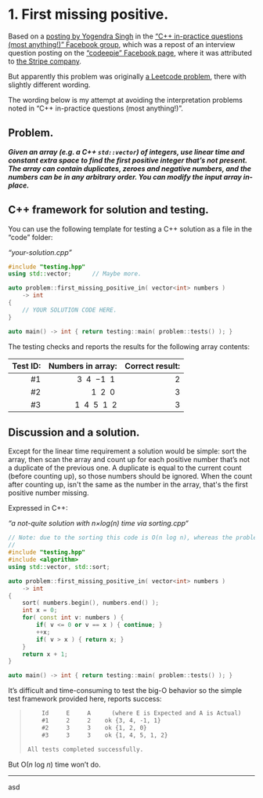 # 1. First missing positive.

Based on a [posting by Yogendra Singh](https://www.facebook.com/groups/cppInPracticeQuestions/posts/4576501255704162/) in the [“C++ in-practice questions (most anything!)” Facebook group](https://www.facebook.com/groups/cppInPracticeQuestions), which was a repost of an interview question posting on the [“codeepie” Facebook page](https://www.facebook.com/codeepie), where it was attributed to [the Stripe company](https://stripe.com/en-no).

But apparently this problem was originally [a Leetcode problem](https://leetcode.com/problems/first-missing-positive/), there with slightly different wording.

The wording below is my attempt at avoiding the interpretation problems noted in “C++ in-practice questions (most anything!)”.


## Problem.

***Given an array (e.g. a C++ `std::vector`) of integers, use linear time and constant extra space to find the first positive integer that’s not present. The array can contain duplicates, zeroes and negative numbers, and the numbers can be in any arbitrary order. You can modify the input array in-place.***

## C++ framework for solution and testing.

You can use the following template for testing a C++ solution as a file in the “code” folder:

*“your-solution.cpp”*
~~~cpp
#include "testing.hpp"
using std::vector;      // Maybe more.

auto problem::first_missing_positive_in( vector<int> numbers )
    -> int
{
    // YOUR SOLUTION CODE HERE.
}

auto main() -> int { return testing::main( problem::tests() ); }
~~~

The testing checks and reports the results for the following array contents:

| Test ID: | Numbers in array:|Correct result:|
|---------:|----------------:|--------------:|
|       #1 |3  4  −1  1      |             2 |
|       #2 | 1  2  0        |             3 |
|       #3 | 1  4  5  1  2  |             3 |


## Discussion and a solution.

Except for the linear time requirement a solution would be simple: sort the array, then scan the array and count up for each positive number that’s not a duplicate of the previous one. A duplicate is equal to the current count (before counting up), so those numbers should be ignored. When the count after counting up, isn't the same as the number in the array, that's the first positive number missing.

Expressed in C++:

*“a not-quite solution with n×log(n) time via sorting.cpp“*
~~~cpp
// Note: due to the sorting this code is O(n log n), whereas the problem requires O(n).
//
#include "testing.hpp"
#include <algorithm>
using std::vector, std::sort;

auto problem::first_missing_positive_in( vector<int> numbers )
    -> int
{
    sort( numbers.begin(), numbers.end() );
    int x = 0;
    for( const int v: numbers ) {
        if( v <= 0 or v == x ) { continue; }
        ++x;
        if( v > x ) { return x; }
    }
    return x + 1;
}

auto main() -> int { return testing::main( problem::tests() ); }
~~~

It’s difficult and time-consuming to test the big-O behavior so the simple test framework provided here, reports success:

>~~~txt
>     Id     E     A      (where E is Expected and A is Actual)
>     #1     2     2    ok {3, 4, -1, 1}
>     #2     3     3    ok {1, 2, 0}
>     #3     3     3    ok {1, 4, 5, 1, 2}
> 
> All tests completed successfully.
>~~~


But O(*n* log *n*) time won’t do.

---

asd
